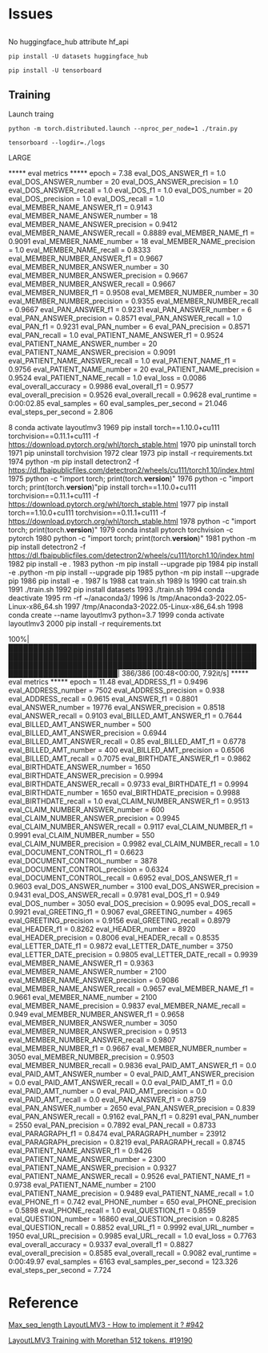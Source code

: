 # Issues

##  

No huggingface_hub attribute hf_api

```
pip install -U datasets huggingface_hub
```

```
pip install -U tensorboard
```


## Training 
Launch traing

```
python -m torch.distributed.launch --nproc_per_node=1 ./train.py
``` 



```
tensorboard --logdir=./logs
```



LARGE

***** eval metrics *****
  epoch                               =       7.38
  eval_DOS_ANSWER_f1                  =        1.0
  eval_DOS_ANSWER_number              =         20
  eval_DOS_ANSWER_precision           =        1.0
  eval_DOS_ANSWER_recall              =        1.0
  eval_DOS_f1                         =        1.0
  eval_DOS_number                     =         20
  eval_DOS_precision                  =        1.0
  eval_DOS_recall                     =        1.0
  eval_MEMBER_NAME_ANSWER_f1          =     0.9143
  eval_MEMBER_NAME_ANSWER_number      =         18
  eval_MEMBER_NAME_ANSWER_precision   =     0.9412
  eval_MEMBER_NAME_ANSWER_recall      =     0.8889
  eval_MEMBER_NAME_f1                 =     0.9091
  eval_MEMBER_NAME_number             =         18
  eval_MEMBER_NAME_precision          =        1.0
  eval_MEMBER_NAME_recall             =     0.8333
  eval_MEMBER_NUMBER_ANSWER_f1        =     0.9667
  eval_MEMBER_NUMBER_ANSWER_number    =         30
  eval_MEMBER_NUMBER_ANSWER_precision =     0.9667
  eval_MEMBER_NUMBER_ANSWER_recall    =     0.9667
  eval_MEMBER_NUMBER_f1               =     0.9508
  eval_MEMBER_NUMBER_number           =         30
  eval_MEMBER_NUMBER_precision        =     0.9355
  eval_MEMBER_NUMBER_recall           =     0.9667
  eval_PAN_ANSWER_f1                  =     0.9231
  eval_PAN_ANSWER_number              =          6
  eval_PAN_ANSWER_precision           =     0.8571
  eval_PAN_ANSWER_recall              =        1.0
  eval_PAN_f1                         =     0.9231
  eval_PAN_number                     =          6
  eval_PAN_precision                  =     0.8571
  eval_PAN_recall                     =        1.0
  eval_PATIENT_NAME_ANSWER_f1         =     0.9524
  eval_PATIENT_NAME_ANSWER_number     =         20
  eval_PATIENT_NAME_ANSWER_precision  =     0.9091
  eval_PATIENT_NAME_ANSWER_recall     =        1.0
  eval_PATIENT_NAME_f1                =     0.9756
  eval_PATIENT_NAME_number            =         20
  eval_PATIENT_NAME_precision         =     0.9524
  eval_PATIENT_NAME_recall            =        1.0
  eval_loss                           =     0.0086
  eval_overall_accuracy               =     0.9986
  eval_overall_f1                     =     0.9577
  eval_overall_precision              =     0.9526
  eval_overall_recall                 =     0.9628
  eval_runtime                        = 0:00:02.85
  eval_samples                        =         60
  eval_samples_per_second             =     21.046
  eval_steps_per_second               =      2.806



8  conda activate layoutlmv3
 1969  pip install torch==1.10.0+cu111 torchvision==0.11.1+cu111 -f https://download.pytorch.org/whl/torch_stable.html
 1970  pip uninstall torch
 1971  pip uninstall torchvision
 1972  clear
 1973  pip install -r requirements.txt
 1974  python -m pip install detectron2 -f https://dl.fbaipublicfiles.com/detectron2/wheels/cu111/torch1.10/index.html
 1975  python -c "import torch; print(torch.__version__)"
 1976  python -c "import torch; print(torch.__version__)"pip install torch==1.10.0+cu111 torchvision==0.11.1+cu111 -f https://download.pytorch.org/whl/torch_stable.html
 1977  pip install torch==1.10.0+cu111 torchvision==0.11.1+cu111 -f https://download.pytorch.org/whl/torch_stable.html
 1978  python -c "import torch; print(torch.__version__)"
 1979  conda install pytorch torchvision -c pytorch
 1980  python -c "import torch; print(torch.__version__)"
 1981  python -m pip install detectron2 -f https://dl.fbaipublicfiles.com/detectron2/wheels/cu111/torch1.10/index.html
 1982  pip install -e .
 1983  python -m pip install --upgrade pip
 1984  pip install -e .python -m pip install --upgrade pip
 1985  python -m pip install --upgrade pip
 1986  pip install -e .
 1987  ls
 1988  cat train.sh 
 1989  ls
 1990  cat train.sh 
 1991  ./train.sh 
 1992  pip install datasets
 1993  ./train.sh 
 1994  conda deactivate
 1995  rm -rf ~/anaconda3/
 1996  ls /tmp/Anaconda3-2022.05-Linux-x86_64.sh 
 1997  /tmp/Anaconda3-2022.05-Linux-x86_64.sh 
 1998  conda create --name layoutlmv3 python=3.7
 1999  conda activate layoutlmv3
 2000  pip install -r requirements.txt




100%|████████████████████████████████████████████████████████████████████████████████████████████████████████████████████████████████████████████████████████████████████████████| 386/386 [00:48<00:00,  7.92it/s]
***** eval metrics *****
  epoch                               =      11.48
  eval_ADDRESS_f1                     =     0.9496
  eval_ADDRESS_number                 =       7502
  eval_ADDRESS_precision              =      0.938
  eval_ADDRESS_recall                 =     0.9615
  eval_ANSWER_f1                      =     0.8801
  eval_ANSWER_number                  =      19776
  eval_ANSWER_precision               =     0.8518
  eval_ANSWER_recall                  =     0.9103
  eval_BILLED_AMT_ANSWER_f1           =     0.7644
  eval_BILLED_AMT_ANSWER_number       =        500
  eval_BILLED_AMT_ANSWER_precision    =     0.6944
  eval_BILLED_AMT_ANSWER_recall       =       0.85
  eval_BILLED_AMT_f1                  =     0.6778
  eval_BILLED_AMT_number              =        400
  eval_BILLED_AMT_precision           =     0.6506
  eval_BILLED_AMT_recall              =     0.7075
  eval_BIRTHDATE_ANSWER_f1            =     0.9862
  eval_BIRTHDATE_ANSWER_number        =       1650
  eval_BIRTHDATE_ANSWER_precision     =     0.9994
  eval_BIRTHDATE_ANSWER_recall        =     0.9733
  eval_BIRTHDATE_f1                   =     0.9994
  eval_BIRTHDATE_number               =       1650
  eval_BIRTHDATE_precision            =     0.9988
  eval_BIRTHDATE_recall               =        1.0
  eval_CLAIM_NUMBER_ANSWER_f1         =     0.9513
  eval_CLAIM_NUMBER_ANSWER_number     =        600
  eval_CLAIM_NUMBER_ANSWER_precision  =     0.9945
  eval_CLAIM_NUMBER_ANSWER_recall     =     0.9117
  eval_CLAIM_NUMBER_f1                =     0.9991
  eval_CLAIM_NUMBER_number            =        550
  eval_CLAIM_NUMBER_precision         =     0.9982
  eval_CLAIM_NUMBER_recall            =        1.0
  eval_DOCUMENT_CONTROL_f1            =     0.6623
  eval_DOCUMENT_CONTROL_number        =       3878
  eval_DOCUMENT_CONTROL_precision     =     0.6324
  eval_DOCUMENT_CONTROL_recall        =     0.6952
  eval_DOS_ANSWER_f1                  =     0.9603
  eval_DOS_ANSWER_number              =       3100
  eval_DOS_ANSWER_precision           =     0.9431
  eval_DOS_ANSWER_recall              =     0.9781
  eval_DOS_f1                         =      0.949
  eval_DOS_number                     =       3050
  eval_DOS_precision                  =     0.9095
  eval_DOS_recall                     =     0.9921
  eval_GREETING_f1                    =     0.9067
  eval_GREETING_number                =       4965
  eval_GREETING_precision             =     0.9156
  eval_GREETING_recall                =     0.8979
  eval_HEADER_f1                      =     0.8262
  eval_HEADER_number                  =       8920
  eval_HEADER_precision               =     0.8006
  eval_HEADER_recall                  =     0.8535
  eval_LETTER_DATE_f1                 =     0.9872
  eval_LETTER_DATE_number             =       3750
  eval_LETTER_DATE_precision          =     0.9805
  eval_LETTER_DATE_recall             =     0.9939
  eval_MEMBER_NAME_ANSWER_f1          =     0.9363
  eval_MEMBER_NAME_ANSWER_number      =       2100
  eval_MEMBER_NAME_ANSWER_precision   =     0.9086
  eval_MEMBER_NAME_ANSWER_recall      =     0.9657
  eval_MEMBER_NAME_f1                 =     0.9661
  eval_MEMBER_NAME_number             =       2100
  eval_MEMBER_NAME_precision          =     0.9837
  eval_MEMBER_NAME_recall             =      0.949
  eval_MEMBER_NUMBER_ANSWER_f1        =     0.9658
  eval_MEMBER_NUMBER_ANSWER_number    =       3050
  eval_MEMBER_NUMBER_ANSWER_precision =     0.9513
  eval_MEMBER_NUMBER_ANSWER_recall    =     0.9807
  eval_MEMBER_NUMBER_f1               =     0.9667
  eval_MEMBER_NUMBER_number           =       3050
  eval_MEMBER_NUMBER_precision        =     0.9503
  eval_MEMBER_NUMBER_recall           =     0.9836
  eval_PAID_AMT_ANSWER_f1             =        0.0
  eval_PAID_AMT_ANSWER_number         =          0
  eval_PAID_AMT_ANSWER_precision      =        0.0
  eval_PAID_AMT_ANSWER_recall         =        0.0
  eval_PAID_AMT_f1                    =        0.0
  eval_PAID_AMT_number                =          0
  eval_PAID_AMT_precision             =        0.0
  eval_PAID_AMT_recall                =        0.0
  eval_PAN_ANSWER_f1                  =     0.8759
  eval_PAN_ANSWER_number              =       2650
  eval_PAN_ANSWER_precision           =      0.839
  eval_PAN_ANSWER_recall              =     0.9162
  eval_PAN_f1                         =     0.8291
  eval_PAN_number                     =       2550
  eval_PAN_precision                  =     0.7892
  eval_PAN_recall                     =     0.8733
  eval_PARAGRAPH_f1                   =     0.8474
  eval_PARAGRAPH_number               =      23912
  eval_PARAGRAPH_precision            =     0.8219
  eval_PARAGRAPH_recall               =     0.8745
  eval_PATIENT_NAME_ANSWER_f1         =     0.9426
  eval_PATIENT_NAME_ANSWER_number     =       2300
  eval_PATIENT_NAME_ANSWER_precision  =     0.9327
  eval_PATIENT_NAME_ANSWER_recall     =     0.9526
  eval_PATIENT_NAME_f1                =     0.9738
  eval_PATIENT_NAME_number            =       2100
  eval_PATIENT_NAME_precision         =     0.9489
  eval_PATIENT_NAME_recall            =        1.0
  eval_PHONE_f1                       =      0.742
  eval_PHONE_number                   =        650
  eval_PHONE_precision                =     0.5898
  eval_PHONE_recall                   =        1.0
  eval_QUESTION_f1                    =     0.8559
  eval_QUESTION_number                =      16860
  eval_QUESTION_precision             =     0.8285
  eval_QUESTION_recall                =     0.8852
  eval_URL_f1                         =     0.9992
  eval_URL_number                     =       1950
  eval_URL_precision                  =     0.9985
  eval_URL_recall                     =        1.0
  eval_loss                           =     0.7763
  eval_overall_accuracy               =     0.9337
  eval_overall_f1                     =     0.8827
  eval_overall_precision              =     0.8585
  eval_overall_recall                 =     0.9082
  eval_runtime                        = 0:00:49.97
  eval_samples                        =       6163
  eval_samples_per_second             =    123.326
  eval_steps_per_second               =      7.724



# Reference 

[Max_seq_length LayoutLMV3 - How to implement it ? #942](https://github.com/microsoft/unilm/issues/942)
 
[LayoutLMV3 Training with Morethan 512 tokens. #19190](https://github.com/huggingface/transformers/issues/19190#issuecomment-1441883471)